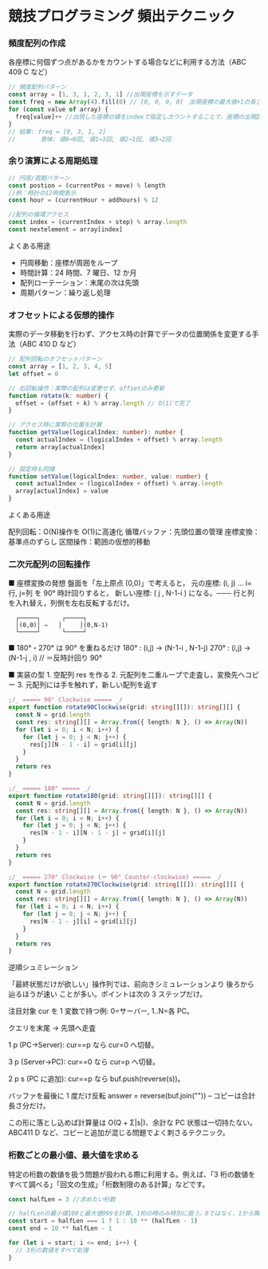 # 競技プログラミング 頻出テクニック

### 頻度配列の作成

各座標に何個ずつ点があるかをカウントする場合などに利用する方法（ABC 409 C など）

```typescript
// 頻度配列パターン
const array = [1, 3, 1, 2, 3, 1] //出現座標を示すデータ
const freq = new Array(4).fill(0) // [0, 0, 0, 0]　出現座標の最大値+1の長さの配列を作成
for (const value of array) {
  freq[value]++ //出現した座標の値をindexで指定しカウントすることで、座標の出現回数を記憶する
}
// 結果: freq = [0, 3, 1, 2]
//       意味: 値0→0回, 値1→3回, 値2→1回, 値3→2回
```

### 余り演算による周期処理

```typescript
// 円周/周期パターン
const postion = (currentPos + move) % length
//例：時計の12時間表示
const hour = (currentHour + addhours) % 12

//配列の循環アクセス
const index = (currentIndex + step) % array.length
const nextelement = array[index]
```

よくある用途

- 円周移動：座標が周囲をループ
- 時間計算：24 時間、7 曜日、12 か月
- 配列ローテーション：末尾の次は先頭
- 周期パターン：繰り返し処理

### オフセットによる仮想的操作

実際のデータ移動を行わず、アクセス時の計算でデータの位置関係を変更する手法（ABC 410 D など）

```typescript
// 配列回転のオフセットパターン
const array = [1, 2, 3, 4, 5]
let offset = 0

// 右回転操作：実際の配列は変更せず、offsetのみ更新
function rotate(k: number) {
  offset = (offset + k) % array.length // O(1)で完了
}

// アクセス時に実際の位置を計算
function getValue(logicalIndex: number): number {
  const actualIndex = (logicalIndex + offset) % array.length
  return array[actualIndex]
}

// 設定時も同様
function setValue(logicalIndex: number, value: number) {
  const actualIndex = (logicalIndex + offset) % array.length
  array[actualIndex] = value
}
```

よくある用途

配列回転：O(N)操作を O(1)に高速化
循環バッファ：先頭位置の管理
座標変換：基準点のずらし
区間操作：範囲の仮想的移動

### 二次元配列の回転操作

■ 座標変換の発想
盤面を「左上原点 (0,0)」で考えると，
元の座標: (i, j) … i=行, j=列
を 90° 時計回りすると，
新しい座標: ( j , N-1-i )
になる。─── 行と列を入れ替え，列側を左右反転するだけ。

      ┌─────┐      ┌─────┐
      │(0,0)│ ⇒   │     │(0,N-1)
      └─────┘      └─────┘

■ 180°・270° は 90° を重ねるだけ
180° : (i,j) → (N-1-i , N-1-j)
270° : (i,j) → (N-1-j , i) // ＝反時計回り 90°

■ 実装の型 1. 空配列 res を作る 2. 元配列を二重ループで走査し，変換先へコピー 3. 元配列には手を触れず，新しい配列を返す

```typescript
;/_ ===== 90° Clockwise ===== _/
export function rotate90Clockwise(grid: string[][]): string[][] {
  const N = grid.length
  const res: string[][] = Array.from({ length: N }, () => Array(N))
  for (let i = 0; i < N; i++) {
    for (let j = 0; j < N; j++) {
      res[j][N - 1 - i] = grid[i][j]
    }
  }
  return res
}

;/_ ===== 180° ===== _/
export function rotate180(grid: string[][]): string[][] {
  const N = grid.length
  const res: string[][] = Array.from({ length: N }, () => Array(N))
  for (let i = 0; i < N; i++) {
    for (let j = 0; j < N; j++) {
      res[N - 1 - i][N - 1 - j] = grid[i][j]
    }
  }
  return res
}

;/_ ===== 270° Clockwise (＝ 90° Counter-clockwise) ===== _/
export function rotate270Clockwise(grid: string[][]): string[][] {
  const N = grid.length
  const res: string[][] = Array.from({ length: N }, () => Array(N))
  for (let i = 0; i < N; i++) {
    for (let j = 0; j < N; j++) {
      res[N - 1 - j][i] = grid[i][j]
    }
  }
  return res
}
```

逆順シュミレーション

「最終状態だけが欲しい」操作列では、前向きシミュレーションより 後ろから辿るほうが速い ことが多い。ポイントは次の 3 ステップだけ。

注目対象 cur を 1 変数で持つ例: 0=サーバー, 1‥N=各 PC。

クエリを末尾 → 先頭へ走査

1 p (PC→Server): cur==p なら cur=0 へ切替。

3 p (Server→PC): cur==0 なら cur=p へ切替。

2 p s (PC に追加): cur==p なら buf.push(reverse(s))。

バッファを最後に 1 度だけ反転 answer = reverse(buf.join("")) – コピーは合計長さ分だけ。

この形に落とし込めば計算量は O(Q + Σ|s|)、余計な PC 状態は一切持たない。ABC411 D など、コピーと追加が混じる問題でよく刺さるテクニック。

### 桁数ごとの最小値、最大値を求める

特定の桁数の数値を扱う問題が扱われる際に利用する。例えば、「3 桁の数値をすべて調べる」「回文の生成」「桁数制限のある計算」などです。

```typescript
const halfLen = 3 //求めたい桁数

// halfLenの最小値100と最大値999を計算。1桁の時のみ特別に扱う。0ではなく、1から開始する
const start = halfLen === 1 ? 1 : 10 ** (halfLen - 1)
const end = 10 ** halfLen - 1

for (let i = start; i <= end; i++) {
  // 3桁の数値をすべて処理
}
```
